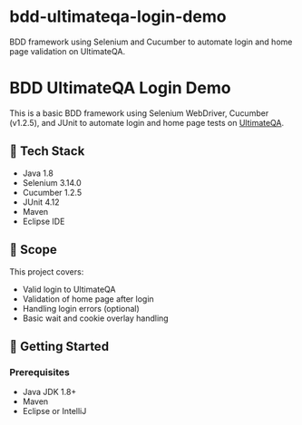 # bdd-ultimateqa-login-demo
BDD framework using Selenium and Cucumber to automate login and home page validation on UltimateQA.

# BDD UltimateQA Login Demo

This is a basic BDD framework using Selenium WebDriver, Cucumber (v1.2.5), and JUnit to automate login and home page tests on [UltimateQA](https://courses.ultimateqa.com/).

## 🔧 Tech Stack

- Java 1.8
- Selenium 3.14.0
- Cucumber 1.2.5
- JUnit 4.12
- Maven
- Eclipse IDE

## 📌 Scope

This project covers:
- Valid login to UltimateQA
- Validation of home page after login
- Handling login errors (optional)
- Basic wait and cookie overlay handling

## 🚀 Getting Started

### Prerequisites

- Java JDK 1.8+
- Maven
- Eclipse or IntelliJ
